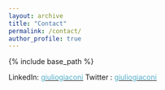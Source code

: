 ```yaml
---
layout: archive
title: "Contact"
permalink: /contact/
author_profile: true
---
```


{% include base_path %}

LinkedIn: [<font color="#52ADC8">giuliogiaconi</font>](https://www.linkedin.com/in/giulio-giaconi/)
Twitter : [<font color="#52ADC8">giuliogiaconi</font>](https://https://twitter.com/giulio_giaconi)
